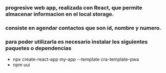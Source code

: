 ### progresive web app, realizada con React, que permite almacenar informacion en el local storage.
### consiste en agendar contactos que son id, nombre y numero.
### para poder utilizarla es necesario instalar los siguientes paquetes o dependencias
<ul>
<li>npx create-react-app my-app --template cra-template-pwa</li>
<li>npm uui</li>
</ul>